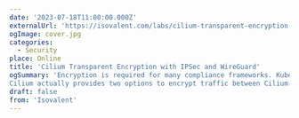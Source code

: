 ```yaml
---
date: '2023-07-18T11:00:00.000Z'
externalUrl: 'https://isovalent.com/labs/cilium-transparent-encryption-with-ipsec-and-wireguard/'
ogImage: cover.jpg
categories:
  - Security
place: Online
title: 'Cilium Transparent Encryption with IPSec and WireGuard'
ogSummary: 'Encryption is required for many compliance frameworks. Kubernetes doesn’t natively offer pod-to-pod encryption. To offer encryption capabilities, it’s often required to implement it directly into your applications or deploy a Service Mesh. Both options add complexity and operational headaches.
Cilium actually provides two options to encrypt traffic between Cilium-managed endpoints: IPsec and WireGuard. In this lab, you will be installing and testing both features and will get to experience how easy it is to encrypt data in transit with Cilium.'
draft: false
from: 'Isovalent'
---
```

